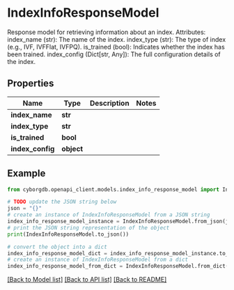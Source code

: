 # IndexInfoResponseModel

Response model for retrieving information about an index.  Attributes:     index_name (str): The name of the index.     index_type (str): The type of index (e.g., IVF, IVFFlat, IVFPQ).     is_trained (bool): Indicates whether the index has been trained.     index_config (Dict[str, Any]): The full configuration details of the index.

## Properties

Name | Type | Description | Notes
------------ | ------------- | ------------- | -------------
**index_name** | **str** |  | 
**index_type** | **str** |  | 
**is_trained** | **bool** |  | 
**index_config** | **object** |  | 

## Example

```python
from cyborgdb.openapi_client.models.index_info_response_model import IndexInfoResponseModel

# TODO update the JSON string below
json = "{}"
# create an instance of IndexInfoResponseModel from a JSON string
index_info_response_model_instance = IndexInfoResponseModel.from_json(json)
# print the JSON string representation of the object
print(IndexInfoResponseModel.to_json())

# convert the object into a dict
index_info_response_model_dict = index_info_response_model_instance.to_dict()
# create an instance of IndexInfoResponseModel from a dict
index_info_response_model_from_dict = IndexInfoResponseModel.from_dict(index_info_response_model_dict)
```
[[Back to Model list]](../README.md#documentation-for-models) [[Back to API list]](../README.md#documentation-for-api-endpoints) [[Back to README]](../README.md)


